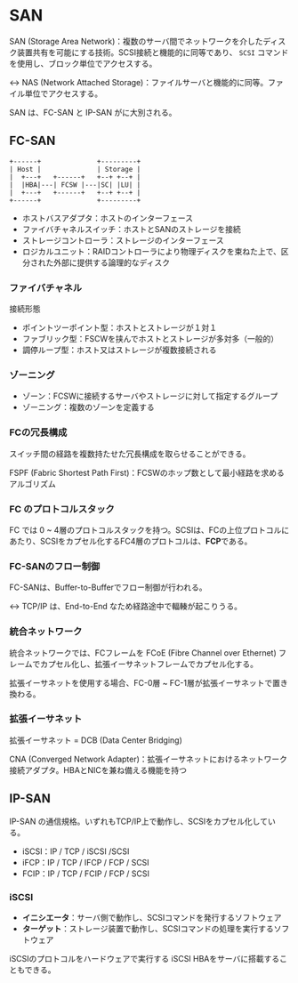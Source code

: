 # SAN

SAN (Storage Area Network)：複数のサーバ間でネットワークを介したディスク装置共有を可能にする技術。SCSI接続と機能的に同等であり、 `SCSI` コマンドを使用し、ブロック単位でアクセスする。

<-> NAS (Network Attached Storage)：ファイルサーバと機能的に同等。ファイル単位でアクセスする。

SAN は、FC-SAN と IP-SAN がに大別される。

## FC-SAN

```
+------+              +---------+
| Host |              | Storage |
|  +---+   +------+   +--+ +--+ |
|  |HBA|---| FCSW |---|SC| |LU| |
|  +---+   +------+   +--+ +--+ |
+------+              +---------+
```

- ホストバスアダプタ：ホストのインターフェース
- ファイバチャネルスイッチ：ホストとSANのストレージを接続
- ストレージコントローラ：ストレージのインターフェース
- ロジカルユニット：RAIDコントローラにより物理ディスクを束ねた上で、区分された外部に提供する論理的なディスク

### ファイバチャネル

接続形態

- ポイントツーポイント型：ホストとストレージが１対１
- ファブリック型：FSCWを挟んでホストとストレージが多対多（一般的）
- 調停ループ型：ホスト又はストレージが複数接続される

### ゾーニング

- ゾーン：FCSWに接続するサーバやストレージに対して指定するグループ
- ゾーニング：複数のゾーンを定義する

### FCの冗長構成

スイッチ間の経路を複数持たせた冗長構成を取らせることができる。

FSPF (Fabric Shortest Path First)：FCSWのホップ数として最小経路を求めるアルゴリズム

### FC のプロトコルスタック

FC では 0 ~ 4層のプロトコルスタックを持つ。SCSIは、FCの上位プロトコルにあたり、SCSIをカプセル化するFC4層のプロトコルは、**FCP**である。

### FC-SANのフロー制御

FC-SANは、Buffer-to-Bufferでフロー制御が行われる。

<-> TCP/IP は、End-to-End なため経路途中で輻輳が起こりうる。

### 統合ネットワーク

統合ネットワークでは、FCフレームを FCoE (Fibre Channel over Ethernet) フレームでカプセル化し、拡張イーサネットフレームでカプセル化する。

拡張イーサネットを使用する場合、FC-0層 ~ FC-1層が拡張イーサネットで置き換わる。

### 拡張イーサネット

拡張イーサネット = DCB (Data Center Bridging)

CNA (Converged Network Adapter)：拡張イーサネットにおけるネットワーク接続アダプタ。HBAとNICを兼ね備える機能を持つ

## IP-SAN

IP-SAN の通信規格。いずれもTCP/IP上で動作し、SCSIをカプセル化している。

- iSCSI：IP / TCP / iSCSI /SCSI
- iFCP：IP / TCP / IFCP / FCP / SCSI
- FCIP：IP / TCP / FCIP / FCP / SCSI

### iSCSI

- **イニシエータ**：サーバ側で動作し、SCSIコマンドを発行するソフトウェア
- **ターゲット**：ストレージ装置で動作し、SCSIコマンドの処理を実行するソフトウェア

iSCSIのプロトコルをハードウェアで実行する iSCSI HBAをサーバに搭載することもできる。
